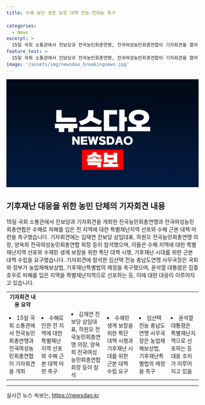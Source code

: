 ```yaml
---
title: 수해 농민 생존 보장 대책 전농·전여농 촉구

categories:
  - News
excerpt: >
  15일 국회 소통관에서 진보당과 전국농민회총연맹, 전국여성농민회총연합이 기자회견을 열어 수해로 인한 피해 지역을 특별재난지역으로 선포하고, 농민 생존 보장 대책 마련을 촉구했다. 김재연 진보당 상임대표와 다수의 관계자가 참석한 가운데, 국가적 차원의 결단이 필요하다는 주장과 기후재난 시대를 대비한 법 제정을 촉구하는 발언이 이어졌다. 이에 윤석열 대통령은 특별재난지역을 선포했다.
feature_text: >
  15일 국회 소통관에서 진보당과 전국농민회총연맹, 전국여성농민회총연합이 기자회견을 열어 수해로 인한 피해 지역을 특별재난지역으로 선포하고, 농민 생존 보장 대책 마련을 촉구했다. 김재연 진보당 상임대표와 다수의 관계자가 참석한 가운데, 국가적 차원의 결단이 필요하다는 주장과 기후재난 시대를 대비한 법 제정을 촉구하는 발언이 이어졌다. 이에 윤석열 대통령은 특별재난지역을 선포했다.
image: '/assets/img/newsdao_breakingnews.jpg'
---
```


<p><img src="/assets/img/newsdao_breakingnews.jpg" alt="koreaapp 속보" /></p>

<h2 data-ke-size="size26">기후재난 대응을 위한 농민 단체의 기자회견 내용</h2>

<p data-ke-size="size16">15일 국회 소통관에서 진보당과 기자회견을 개최한 전국농민회총연맹과 전국여성농민회총연합은 수해로 피해를 입은 전 지역에 대한 특별재난지역 선포와 수해 근본 대책 마련을 촉구했습니다. 기자회견에는 김재연 진보당 상임대표, 하원오 전국농민회총연맹 의장, 양옥희 전국여성농민회총연합 회장 등이 참석했으며, 이들은 수해 지역에 대한 특별재난지역 선포와 수재민 생계 보장을 위한 특단 대책 시행, 기후재난 시대를 위한 근본 대책 수립을 요구했습니다. 기자회견에 참석한 임선택 전농 충남도연맹 사무국장은 국회와 정부가 농업재해보상법, 기후재난특별법의 제정을 촉구했으며, 윤석열 대통령은 집중호우로 피해를 입은 지역을 특별재난지역으로 선포하는 등, 이에 대한 대응이 이루어지고 있습니다.</p>

<table>
  <tr>
    <td style="text-align: center; height: 17px;"><b>기자회견 내용 요약</b></td>
  </tr>
  <tr>
    <td><li>15일 국회 소통관에서 전국농민회총연맹과 전국여성농민회총연합이 기자회견을 개최</li></td>
    <td><li>수해로 인한 전 지역에 대한 특별재난지역 선포와 수해 근본 대책 마련 촉구</li></td>
    <td><li>김재연 진보당 상임대표, 하원오 전국농민회총연맹 의장, 양옥희 전국여성농민회총연합 회장 등이 참석</li></td>
    <td><li>수재민 생계 보장을 위한 특단 대책 시행과 기후재난 시대를 위한 근본 대책 수립 요구</li></td>
    <td><li>임선택 전농 충남도연맹 사무국장은 농업재해보상법, 기후재난특별법의 제정을 촉구</li></td>
    <td><li>윤석열 대통령은 특별재난지역으로 선포하는 등 대응 조치가 이루어지고 있음</li></td>
  </tr>
</table>

<hr>
실시간 뉴스 속보는, <a href="https://newsdao.kr" rel="dofollow">https://newsdao.kr</a>


